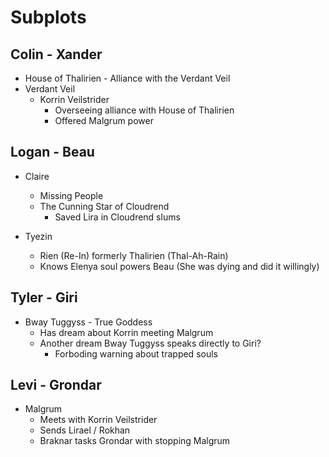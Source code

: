 # Subplots

## Colin - Xander

- House of Thalirien - Alliance with the Verdant Veil
- Verdant Veil
    - Korrin Veilstrider 
        - Overseeing alliance with House of Thalirien
        - Offered Malgrum power

## Logan - Beau

- Claire 
    - Missing People
    - The Cunning Star of Cloudrend
        - Saved Lira in Cloudrend slums

- Tyezin 
    - Rien (Re-In) formerly Thalirien (Thal-Ah-Rain)
    - Knows Elenya soul powers Beau (She was dying and did it willingly)

## Tyler - Giri

- Bway Tuggyss - True Goddess 
    - Has dream about Korrin meeting Malgrum
    - Another dream Bway Tuggyss speaks directly to Giri?
        - Forboding warning about trapped souls


## Levi - Grondar

- Malgrum 
    - Meets with Korrin Veilstrider
    - Sends Lirael / Rokhan
    - Braknar tasks Grondar with stopping Malgrum
